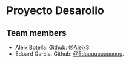 # Proyecto Desarollo

## Team members

- Aleix Botella. Github: [@Aleix3](https://github.com/Aleix3)
- Eduard Garcia. Github: [@Eduuuuuuuuuuuu](https://github.com/Eduuuuuuuuuuuu).
